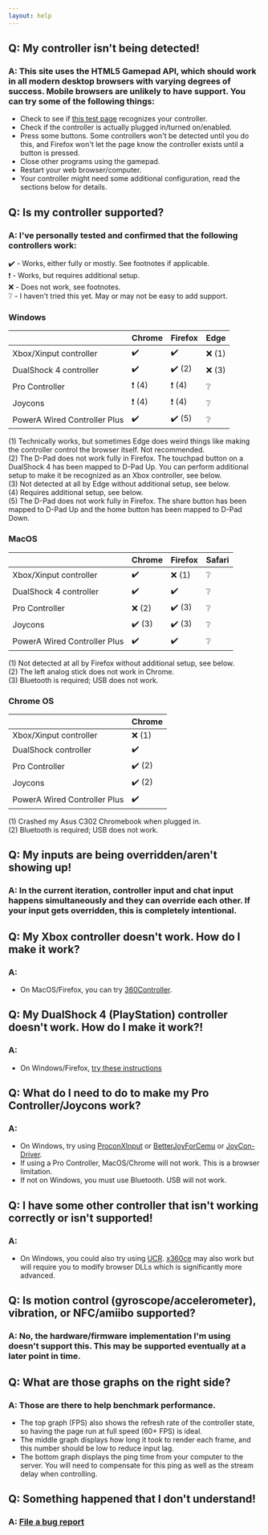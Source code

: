 ```yaml
---
layout: help
---
```


## Q: My controller isn't being detected!  
### A: This site uses the HTML5 Gamepad API, which should work in all modern desktop browsers with varying degrees of success. Mobile browsers are unlikely to have support. You can try some of the following things:
* Check to see if [this test page](http://html5gamepad.com) recognizes your controller.
* Check if the controller is actually plugged in/turned on/enabled.
* Press some buttons. Some controllers won't be detected until you do this, and Firefox won't let the page know the controller exists until a button is pressed.
* Close other programs using the gamepad.
* Restart your web browser/computer.
* Your controller might need some additional configuration, read the sections below for details.

## Q: Is my controller supported?
### A: I've personally tested and confirmed that the following controllers work:

:heavy_check_mark: - Works, either fully or mostly. See footnotes if applicable.  
:heavy_exclamation_mark: - Works, but requires additional setup.  
:x: - Does not work, see footnotes.  
:grey_question: - I haven't tried this yet. May or may not be easy to add support.

### Windows
| | Chrome | Firefox | Edge
| --- | --- | --- | ---
| Xbox/Xinput controller | :heavy_check_mark: | :heavy_check_mark: | :x: (1)
| DualShock 4 controller | :heavy_check_mark: | :heavy_check_mark: (2) | :x: (3)
| Pro Controller | :heavy_exclamation_mark: (4) | :heavy_exclamation_mark: (4) | :grey_question:
| Joycons | :heavy_exclamation_mark: (4) | :heavy_exclamation_mark: (4) | :grey_question:
| PowerA Wired Controller Plus | :heavy_check_mark: | :heavy_check_mark: (5) | :grey_question:

(1) Technically works, but sometimes Edge does weird things like making the controller control the browser itself. Not recommended.  
(2) The D-Pad does not work fully in Firefox. The touchpad button on a DualShock 4 has been mapped to D-Pad Up. You can perform additional setup to make it be recognized as an Xbox controller, see below.  
(3) Not detected at all by Edge without additional setup, see below.  
(4) Requires additional setup, see below.  
(5) The D-Pad does not work fully in Firefox. The share button has been mapped to D-Pad Up and the home button has been mapped to D-Pad Down.

### MacOS
| | Chrome | Firefox | Safari
| --- | --- | --- | ---
| Xbox/Xinput controller | :heavy_check_mark: | :x: (1) | :grey_question:
| DualShock 4 controller | :heavy_check_mark: | :heavy_check_mark: | :grey_question:
| Pro Controller | :x: (2) | :heavy_check_mark: (3) | :grey_question:
| Joycons | :heavy_check_mark: (3) | :heavy_check_mark: (3) | :grey_question:
| PowerA Wired Controller Plus | :heavy_check_mark: | :heavy_check_mark: | :grey_question:

(1) Not detected at all by Firefox without additional setup, see below.  
(2) The left analog stick does not work in Chrome.  
(3) Bluetooth is required; USB does not work.

### Chrome OS
| | Chrome
| --- | ---
| Xbox/Xinput controller | :x: (1)
| DualShock controller | :heavy_check_mark:
| Pro Controller | :heavy_check_mark: (2)
| Joycons | :heavy_check_mark: (2)
| PowerA Wired Controller Plus | :heavy_check_mark:

(1) Crashed my Asus C302 Chromebook when plugged in.  
(2) Bluetooth is required; USB does not work.

## Q: My inputs are being overridden/aren't showing up!
### A: In the current iteration, controller input and chat input happens simultaneously and they can override each other. If your input gets overridden, this is completely intentional.

## Q: My Xbox controller doesn't work. How do I make it work?
### A:
* On MacOS/Firefox, you can try [360Controller](https://github.com/360Controller/360Controller).

## Q: My DualShock 4 (PlayStation) controller doesn't work. How do I make it work?!
### A:
* On Windows/Firefox, [try these instructions](http://emulation.gametechwiki.com/index.php/SCP_Driver_Package)

## Q: What do I need to do to make my Pro Controller/Joycons work?
### A:
* On Windows, try using [ProconXInput](https://github.com/MTCKC/ProconXInput) or [BetterJoyForCemu](https://github.com/Davidobot/BetterJoyForCemu) or [JoyCon-Driver](https://github.com/mfosse/JoyCon-Driver).
* If using a Pro Controller, MacOS/Chrome will not work. This is a browser limitation.
* If not on Windows, you must use Bluetooth. USB will not work.

## Q: I have some other controller that isn't working correctly or isn't supported!
### A:
* On Windows, you could also try using [UCR](https://github.com/Snoothy/UCR). [x360ce](https://github.com/x360ce/x360ce) may also work but will require you to modify browser DLLs which is significantly more advanced.

## Q: Is motion control (gyroscope/accelerometer), vibration, or NFC/amiibo supported?
### A: No, the hardware/firmware implementation I'm using doesn't support this. This may be supported eventually at a later point in time.

## Q: What are those graphs on the right side?
### A: Those are there to help benchmark performance.
* The top graph (FPS) also shows the refresh rate of the controller state, so having the page run at full speed (60+ FPS) is ideal.
* The middle graph displays how long it took to render each frame, and this number should be low to reduce input lag.
* The bottom graph displays the ping time from your computer to the server. You will need to compensate for this ping as well as the stream delay when controlling.

## Q: Something happened that I don't understand!
### A: [File a bug report](https://github.com/wchill/SwitchInputEmulator/issues/new)